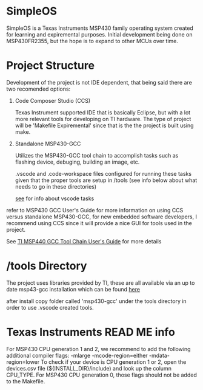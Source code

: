 # SimpleOS

SimpleOS is a Texas Instruments MSP430 family operating system created for learning and expiremental purposes.
Initial development being done on MSP430FR2355, but the hope is to expand to other MCUs over time.

# Project Structure

Development of the project is not IDE dependent, that being said there are two recomended options:

1. Code Composer Studio (CCS)

    Texas Instrument supported IDE that is basically Eclipse, but with a lot more relevant tools for
    developing on TI hardware. The type of project will be 'Makefile Expiremental' since that is the
    the project is built using make.

2. Standalone MSP430-GCC

    Utilizes the MSP430-GCC tool chain to accomplish tasks such as flashing device, debuging, building
    an image, etc.

    .vscode and .code-workspace files configured for running these tasks given that the proper tools
    are setup in /tools (see info below about what needs to go in these directories)
    
    [see](https://code.visualstudio.com/docs/editor/tasks) for info about vscode tasks


refer to MSP430 GCC User's Guide for more information on using CCS versus standalone MSP430-GCC, for new embedded
software developers, I recommend using CCS since it will provide a nice GUI for tools used in the project.

See [TI MSP440 GCC Tool Chain User's Guide](https://www.ti.com/lit/ug/slau646f/slau646f.pdf?ts=1670125317847&ref_url=https%253A%252F%252Fwww.google.com%252F) for more details


# /tools Directory

The project uses libraries provided by TI, these are all available via an up to date msp43-gcc installation
which can be found [here](https://www.ti.com/tool/MSP430-GCC-OPENSOURCE)

after install copy folder called 'msp430-gcc' under the tools directory in order to use .vscode created tools.


# Texas Instruments READ ME info

For MSP430 CPU generation 1 and 2, we recommend to add the following additional compiler flags:
    -mlarge -mcode-region=either -mdata-region=lower
To check if your device is CPU generation 1 or 2, open the devices.csv file (${INSTALL_DIR}/include) and look up the column CPU_TYPE.
For MSP430 CPU generation 0, those flags should not be added to the Makefile.
